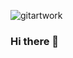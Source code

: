 ![gitartwork](https://user-images.githubusercontent.com/48599241/159076325-02c360b6-2982-47bf-80be-c8cdcf49f4f5.svg)
### Hi there 👋

<!--
**norahosny66/norahosny66** is a ✨ _special_ ✨ repository because its `README.md` (this file) appears on your GitHub profile.

Here are some ideas to get you started:

- 🔭 I’m currently working on ...
- 🌱 I’m currently learning ...
- 👯 I’m looking to collaborate on ...
- 🤔 I’m looking for help with ...
- 💬 Ask me about ...
- 📫 How to reach me: ...
- 😄 Pronouns: ...
- ⚡ Fun fact: ...
-->
